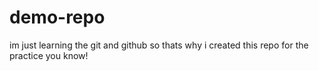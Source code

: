 # demo-repo
im just learning the git and github so thats why i created this repo for the practice you know!
